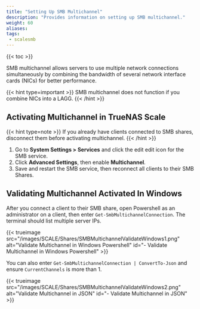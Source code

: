 ```yaml
---
title: "Setting Up SMB Multichannel"
description: "Provides information on setting up SMB multichannel."
weight: 60
aliases:
tags:
 - scalesmb
---
```


{{< toc >}}

SMB multichannel allows servers to use multiple network connections simultaneously by combining the bandwidth of several network interface cards (NICs) for better performance.

{{< hint type=important >}}
SMB multichannel does not function if you combine NICs into a LAGG. 
{{< /hint >}}

## Activating Multichannel in TrueNAS Scale

{{< hint type=note >}}
If you already have clients connected to SMB shares, disconnect them before activating multichannel.
{{< /hint >}}

1. Go to **System Settings > Services** and click the <span class="material-icons">edit</span> edit icon for the SMB service.
2. Click **Advanced Settings**, then enable **Multichannel**.
3. Save and restart the SMB service, then reconnect all clients to their SMB Shares.

## Validating Multichannel Activated In Windows

After you connect a client to their SMB share, open Powershell as an administrator on a client, then enter `Get-SmbMultichannelConnection`. The terminal should list multiple server IPs.

{{< trueimage src="/images/SCALE/Shares/SMBMultichannelValidateWindows1.png" alt="Validate Multichannel in Windows Powershell" id="- Validate Multichannel in Windows Powershell" >}}

You can also enter `Get-SmbMultichannelConnection | ConvertTo-Json` and ensure `CurrentChannels` is more than 1.

{{< trueimage src="/images/SCALE/Shares/SMBMultichannelValidateWindows2.png" alt="Validate Multichannel in JSON" id="- Validate Multichannel in JSON" >}}

